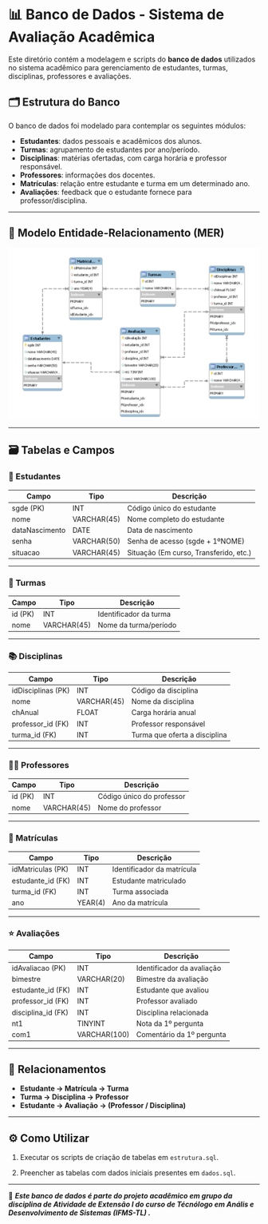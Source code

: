 # 📊 Banco de Dados - Sistema de Avaliação Acadêmica

Este diretório contém a modelagem e scripts do **banco de dados** utilizados no sistema acadêmico para gerenciamento de estudantes, turmas, disciplinas, professores e avaliações.

## 🗂 Estrutura do Banco

O banco de dados foi modelado para contemplar os seguintes módulos:

- **Estudantes**: dados pessoais e acadêmicos dos alunos.
- **Turmas**: agrupamento de estudantes por ano/período.
- **Disciplinas**: matérias ofertadas, com carga horária e professor responsável.
- **Professores**: informações dos docentes.
- **Matrículas**: relação entre estudante e turma em um determinado ano.
- **Avaliações**: feedback que o estudante fornece para professor/disciplina.

---

## 📐 Modelo Entidade-Relacionamento (MER)

![MER do Banco](/MER.png)

---

## 🗃 Tabelas e Campos

### 👤 Estudantes
| Campo          | Tipo          | Descrição                      |
|----------------|--------------|---------------------------------|
| sgde (PK)      | INT          | Código único do estudante       |
| nome           | VARCHAR(45)  | Nome completo do estudante      |
| dataNascimento | DATE         | Data de nascimento              |
| senha          | VARCHAR(50)  | Senha de acesso (sgde + 1ºNOME) |
| situacao       | VARCHAR(45)  | Situação (Em curso, Transferido, etc.) |

---

### 🏫 Turmas
| Campo      | Tipo         | Descrição                |
|------------|-------------|--------------------------|
| id (PK)    | INT         | Identificador da turma   |
| nome       | VARCHAR(45) | Nome da turma/período    |

---

### 📚 Disciplinas
| Campo         | Tipo         | Descrição                        |
|---------------|-------------|----------------------------------|
| idDisciplinas (PK) | INT    | Código da disciplina             |
| nome          | VARCHAR(45) | Nome da disciplina               |
| chAnual       | FLOAT       | Carga horária anual              |
| professor_id (FK) | INT     | Professor responsável            |
| turma_id (FK) | INT         | Turma que oferta a disciplina    |

---

### 👨‍🏫 Professores
| Campo   | Tipo         | Descrição                 |
|---------|-------------|---------------------------|
| id (PK) | INT         | Código único do professor |
| nome    | VARCHAR(45) | Nome do professor         |

---

### 📝 Matrículas
| Campo         | Tipo   | Descrição                           |
|---------------|-------|-------------------------------------|
| idMatriculas (PK) | INT | Identificador da matrícula         |
| estudante_id (FK) | INT | Estudante matriculado              |
| turma_id (FK)     | INT | Turma associada                    |
| ano              | YEAR(4) | Ano da matrícula               |

---

### ⭐ Avaliações
| Campo          | Tipo   | Descrição                                |
|----------------|-------|------------------------------------------|
| idAvaliacao (PK) | INT | Identificador da avaliação               |
| bimestre | VARCHAR(20) | Bimestre da avaliação               |
| estudante_id (FK) | INT | Estudante que avaliou                   |
| professor_id (FK) | INT | Professor avaliado                      |
| disciplina_id (FK)| INT | Disciplina relacionada                  |
| nt1 | TINYINT | Nota da 1º pergunta                  |
| com1 | VARCHAR(100) | Comentário da 1º pergunta              |


---

## 🔑 Relacionamentos

- **Estudante → Matrícula → Turma**  
- **Turma → Disciplina → Professor**  
- **Estudante → Avaliação → (Professor / Disciplina)**  

---

## ⚙️ Como Utilizar

1. Executar os scripts de criação de tabelas em `estrutura.sql`.
   
2. Preencher as tabelas com dados iniciais presentes em `dados.sql`.

---

📌 ***Este banco de dados é parte do projeto acadêmico em grupo da disciplina de Atividade de Extensão I do curso de Técnólogo em Anális e Desenvolvimento de Sistemas (IFMS-TL) .***